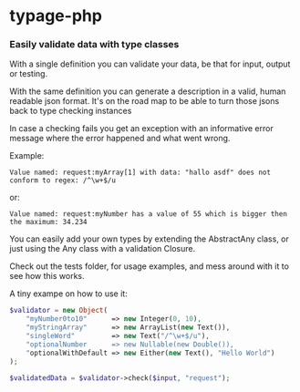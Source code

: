 # typage-php
### Easily validate data with type classes
 
<!--Typage-php has a lot to offer. -->

With a single definition you can validate your data, be that for input, output or testing.

With the same definition you can generate a description in a valid, human readable json format.
It's on the road map to be able to turn those jsons back to type checking instances

In case a checking fails you get an exception with an informative error message where the error happened and what went wrong.

Example:

`Value named: request:myArray[1] with data: "hallo asdf" does not conform to regex: /^\w+$/u`

or:

`Value named: request:myNumber has a value of 55 which is bigger then the maximum: 34.234`

You can easily add your own types by extending the AbstractAny class, or just using the Any class with a validation Closure.

Check out the tests folder, for usage examples, and mess around with it to see how this works.

A tiny exampe on how to use it:
```php
$validator = new Object(
    "myNumber0to10"      => new Integer(0, 10),
    "myStringArray"      => new ArrayList(new Text()),
    "singleWord"         => new Text("/^\w+$/u"),
    "optionalNumber      => new Nullable(new Double()),
    "optionalWithDefault => new Either(new Text(), "Hello World")
);

$validatedData = $validator->check($input, "request");
```
